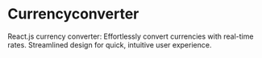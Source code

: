 # Currencyconverter
React.js currency converter: Effortlessly convert currencies with real-time rates. Streamlined design for quick, intuitive user  experience.
